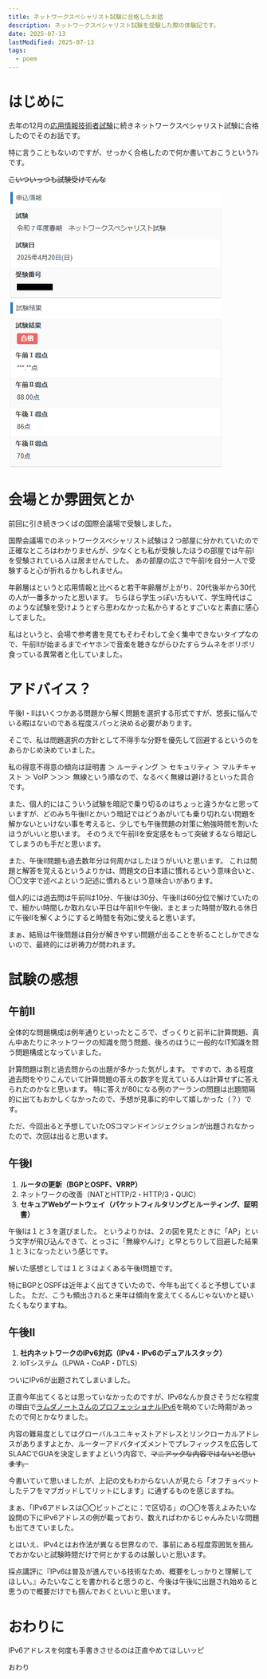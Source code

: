 ```yaml
---
title: ネットワークスペシャリスト試験に合格したお話
description: ネットワークスペシャリスト試験を受験した際の体験記です。
date: 2025-07-13
lastModified: 2025-07-13
tags: 
  - poem
---
```


# はじめに

去年の12月の[応用情報技術者試験](/posts/2024/12-28-2024-autumn-ap/)に続きネットワークスペシャリスト試験に合格したのでそのお話です。

特に言うこともないのですが、せっかく合格したので何か書いておこうというｱﾚです。

~~こいついっつも試験受けてんな~~

![](/img/2025/07-05-2025-spring-nw/result.png)

# 会場とか雰囲気とか

前回に引き続きつくばの国際会議場で受験しました。

国際会議場でのネットワークスペシャリスト試験は２つ部屋に分かれていたので正確なところはわかりませんが、少なくとも私が受験したほうの部屋では午前Ⅰを受験されている人は居ませんでした。
あの部屋の広さで午前Ⅰを自分一人で受験すると心が折れるかもしれません。

年齢層はというと応用情報と比べると若干年齢層が上がり、20代後半から30代の人が一番多かったと思います。
ちらほら学生っぽい方もいて、学生時代はこのような試験を受けようとすら思わなかった私からするとすごいなと素直に感心してました。

私はというと、会場で参考書を見てもそわそわして全く集中できないタイプなので、午前Ⅱが始まるまでイヤホンで音楽を聴きながらひたすらラムネをボリボリ食っている異常者と化していました。

# アドバイス？

午後Ⅰ・Ⅱはいくつかある問題から解く問題を選択する形式ですが、悠長に悩んでいる暇はないのである程度スパっと決める必要があります。

そこで、私は問題選択の方針として不得手な分野を優先して回避するというのをあらかじめ決めていました。

私の得意不得意の傾向は証明書 ＞ ルーティング ＞ セキュリティ ＞ マルチキャスト ＞ VoIP ＞＞＞ 無線という順なので、なるべく無線は避けるといった具合です。

また、個人的にはこういう試験を暗記で乗り切るのはちょっと違うかなと思っていますが、どのみち午後Ⅱとかいう暗記ではどうあがいても乗り切れない問題を解かないといけない事を考えると、少しでも午後問題の対策に勉強時間を割いたほうがいいと思います。
そのうえで午前Ⅱを安定感をもって突破するなら暗記してしまうのも手だと思います。

また、午後Ⅱ問題も過去数年分は何周かはしたほうがいいと思います。
これは問題と解答を覚えるというよりかは、問題文の日本語に慣れるという意味合いと、〇〇文字で述べよという記述に慣れるという意味合いがあります。

個人的には過去問は午前Ⅱは10分、午後Ⅰは30分、午後Ⅱは60分位で解けていたので、細かい時間しか取れない平日は午前Ⅱや午後Ⅰ、まとまった時間が取れる休日に午後Ⅱを解くようにすると時間を有効に使えると思います。

まぁ、結局は午後問題は自分が解きやすい問題が出ることを祈ることしかできないので、最終的には祈祷力が問われます。

# 試験の感想

## 午前Ⅱ

全体的な問題構成は例年通りといったところで、ざっくりと前半に計算問題、真ん中あたりにネットワークの知識を問う問題、後ろのほうに一般的なIT知識を問う問題構成となっていました。

計算問題は割と過去問からの出題が多かった気がします。
ですので、ある程度過去問をやりこんでいて計算問題の答えの数字を覚えている人は計算せずに答えられたのかなと思います。
特に答えが80になる例のアーランの問題は出題間隔的に出てもおかしくなかったので、予想が見事に的中して嬉しかった（？）です。

ただ、今回出ると予想していたOSコマンドインジェクションが出題されなかったので、次回は出ると思います。

## 午後Ⅰ

1. **ルータの更新（BGPとOSPF、VRRP）**
2. ネットワークの改善（NATとHTTP/2・HTTP/3・QUIC）
3. **セキュアWebゲートウェイ（パケットフィルタリングとルーティング、証明書）**

午後Ⅰは１と３を選びました。
というよりかは、２の図を見たときに「AP」という文字が飛び込んできて、とっさに「無線やんけ」と早とちりして回避した結果１と３になったという感じです。

解いた感想としては１と３はよくある午後Ⅰ問題です。

特にBGPとOSPFは近年よく出てきていたので、今年も出てくると予想していました。
ただ、こうも頻出されると来年は傾向を変えてくるんじゃないかと疑いたくもなりますね。

## 午後Ⅱ

1. **社内ネットワークのIPv6対応（IPv4・IPv6のデュアルスタック）**
2. IoTシステム（LPWA・CoAP・DTLS）

ついにIPv6が出題されてしまいました。

正直今年出てくるとは思っていなかったのですが、IPv6なんか良さそうだな程度の理由で[ラムダノートさんのプロフェッショナルIPv6](https://www.lambdanote.com/collections/ipv6)を眺めていた時期があったので何とかなりました。

内容の難易度としてはグローバルユニキャストアドレスとリンクローカルアドレスがありますよとか、ルーターアドバタイズメントでプレフィックスを広告してSLAACでGUAを決定しますよという内容で、~~マニアックな内容ではないと思います。~~

今書いていて思いましたが、上記の文もわからない人が見たら「オフチョベットしたテフをマブガッドしてリットにします」に通ずるものを感じますね。

まぁ、「IPv6アドレスは〇〇ビットごとに：で区切る」の〇〇を答えよみたいな設問の下にIPv6アドレスの例が載っており、数えればわかるじゃんみたいな問題も出てきていました。

とはいえ、IPv4とはお作法が異なる世界なので、事前にある程度雰囲気を掴んでおかないと試験時間だけで何とかするのは厳しいと思います。

採点講評に『IPv6は普及が進んでいる技術なため、概要をしっかりと理解してほしい。』みたいなことを書かれると思うのと、今後は午後Ⅰに出題され始めると思うので概要だけでも掴んでおくといいと思います。

# おわりに

IPv6アドレスを何度も手書きさせるのは正直やめてほしいッピ

おわり
